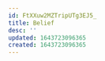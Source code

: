 ```yaml
---
id: FtXXuw2MZTripUTg3EJ5_
title: Belief
desc: ''
updated: 1643723096365
created: 1643723096365
---
```


